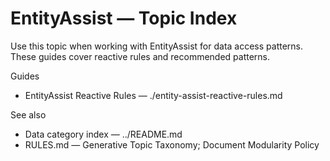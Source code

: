 # EntityAssist — Topic Index

Use this topic when working with EntityAssist for data access patterns. These guides cover reactive rules and recommended patterns.

Guides
- EntityAssist Reactive Rules — ./entity-assist-reactive-rules.md

See also
- Data category index — ../README.md
- RULES.md — Generative Topic Taxonomy; Document Modularity Policy
